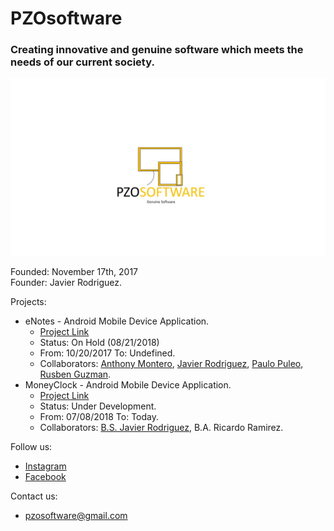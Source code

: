 # PZOsoftware
### Creating innovative and genuine software which meets the needs of our current society.
![LOGO](https://github.com/Javierod/PZOsoftware/blob/master/PZOsoftware%20-%20Logo.jpg "PZOSOFTWARE logo")

Founded: November 17th, 2017<br>
Founder: Javier Rodriguez.<br>

Projects:
  + eNotes - Android Mobile Device Application.
    - [Project Link](https://github.com/Javierod/SharedList-sList "Project Link")
    - Status: On Hold (08/21/2018)
    - From: 10/20/2017 To: Undefined.
    - Collaborators: [Anthony Montero](https://github.com/anth0nieto), [Javier Rodriguez](https://github.com/Javierod), [Paulo Puleo](https://github.com/puleopaulo), [Rusben Guzman](https://github.com/ruzguz).
  + MoneyClock - Android Mobile Device Application.
    - [Project Link](https://github.com/Javierod/eCheck "Project Link")
    - Status: Under Development.
    - From: 07/08/2018 To: Today.
    - Collaborators: [B.S. Javier Rodriguez](https://github.com/Javierod), B.A. Ricardo Ramirez.
    
    
Follow us: 
  + [Instagram](https://www.instagram.com/pzosoftware/ "Instagram Account")
  + [Facebook](https://www.facebook.com/pzosoftware/ "Facebook Account")

Contact us:
  + pzosoftware@gmail.com
